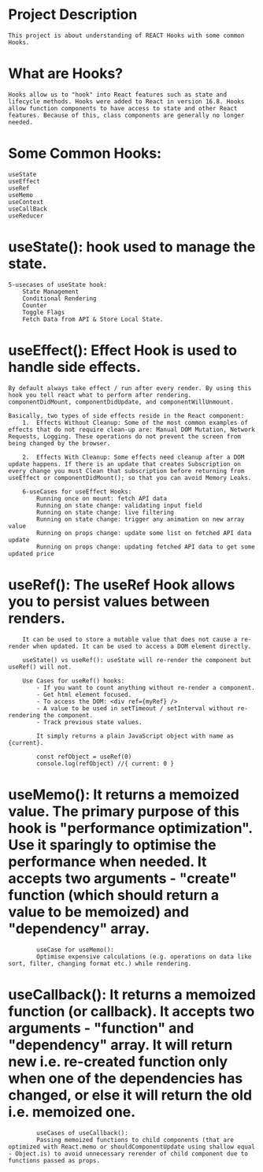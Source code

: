 # Project Description
    This project is about understanding of REACT Hooks with some common Hooks. 

# What are Hooks?
    Hooks allow us to "hook" into React features such as state and lifecycle methods. Hooks were added to React in version 16.8. Hooks allow function components to have access to state and other React features. Because of this, class components are generally no longer needed.

# Some Common Hooks: 
    useState
    useEffect
    useRef
    useMemo
    useContext
    useCallBack
    useReducer  

# useState(): hook used to manage the state.
	5-usecases of useState hook:
        State Management
        Conditional Rendering
        Counter
        Toggle Flags
        Fetch Data from API & Store Local State.

# useEffect(): Effect Hook is used to handle side effects. 
    By default always take effect / run after every render. By using this hook you tell react what to perform after rendering. componentDidMount, componentDidUpdate, and componentWillUnmount.

    Basically, two types of side effects reside in the React component:
        1.	Effects Without Cleanup: Some of the most common examples of  effects that do not require clean-up are: Manual DOM Mutation, Network Requests, Logging. These operations do not prevent the screen from being changed by the browser.

        2.	Effects With Cleanup: Some effects need cleanup after a DOM update happens. If there is an update that creates Subscription on every change you must Clean that subscription before returning from useEffect or componentDidMount(); so that you can avoid Memory Leaks.

        6-useCases for useEffect Hooks:
            Running once on mount: fetch API data
            Running on state change: validating input field
            Running on state change: live filtering
            Running on state change: trigger any animation on new array value
            Running on props change: update some list on fetched API data update
            Running on props change: updating fetched API data to get some updated price
    
# useRef(): The useRef Hook allows you to persist values between renders.
        It can be used to store a mutable value that does not cause a re-render when updated. It can be used to access a DOM element directly.
    
        useState() vs useRef(): useState will re-render the component but useRef() will not.

        Use Cases for useRef() hooks:
            - If you want to count anything without re-render a component.
            - Get html element focused.
            - To access the DOM: <div ref={myRef} />
            - A value to be used in setTimeout / setInterval without re-rendering the component.
            - Track previous state values.
            
            It simply returns a plain JavaScript object with name as {current}. 
            
            const refObject = useRef(0)
            console.log(refObject) //{ current: 0 }
 
# useMemo(): It returns a memoized value. The primary purpose of this hook is "performance optimization". Use it sparingly to optimise the performance when needed. It accepts two arguments - "create" function (which should return a value to be memoized) and "dependency" array.

            useCase for useMemo():
            Optimise expensive calculations (e.g. operations on data like sort, filter, changing format etc.) while rendering.
# useCallback(): It returns a memoized function (or callback). It accepts two arguments - "function" and "dependency" array. It will return new i.e. re-created function only when one of the dependencies has changed, or else it will return the old i.e. memoized one.

            useCases of useCallback():
            Passing memoized functions to child components (that are optimized with React.memo or shouldComponentUpdate using shallow equal - Object.is) to avoid unnecessary rerender of child component due to functions passed as props.

